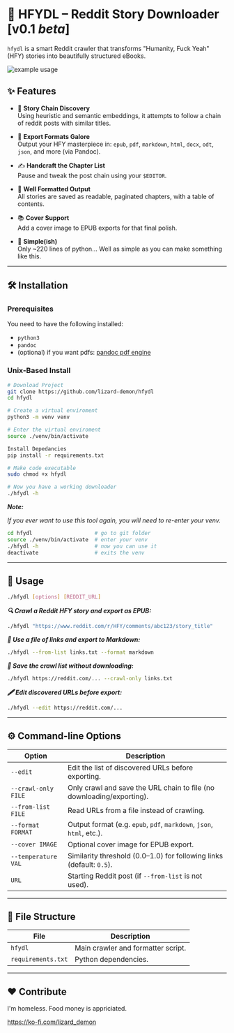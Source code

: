 # 📘 HFYDL – Reddit Story Downloader [v0.1 *beta*]

`hfydl` is a smart Reddit crawler that transforms "Humanity, Fuck Yeah" (HFY) stories into beautifully structured eBooks.

![example usage](example.gif)


## ✨ Features

- 🔗 **Story Chain Discovery**  
  Using heuristic and semantic embeddings, it attempts to follow a chain of reddit posts with similar titles.

- 🎨 **Export Formats Galore**  
  Output your HFY masterpiece in:
  `epub`, `pdf`, `markdown`, `html`, `docx`, `odt`, `json`, and more (via Pandoc).

- ✍️ **Handcraft the Chapter List**  
  Pause and tweak the post chain using your `$EDITOR`.  

- 📄 **Well Formatted Output**  
  All stories are saved as readable, paginated chapters, with a table of contents.

- 📚 **Cover Support**  
  Add a cover image to EPUB exports for that final polish.

- 💋 **Simple(ish)**  
  Only ~220 lines of python... Well as simple as you can make something like this.

---

## 🛠️ Installation

### Prerequisites

You need to have the following installed:

* `python3`
* `pandoc`
* (optional) if you want pdfs: [pandoc pdf engine](https://pandoc.org/MANUAL.html#option--pdf-engine)

### Unix-Based Install

```bash
# Download Project
git clone https://github.com/lizard-demon/hfydl
cd hfydl

# Create a virtual enviroment
python3 -m venv venv

# Enter the virtual enviroment
source ./venv/bin/activate

Install Depedancies
pip install -r requirements.txt

# Make code executable
sudo chmod +x hfydl

# Now you have a working downloader
./hfydl -h
```

***Note:***

*If you ever want to use this tool again, you will need to re-enter your venv.*

```bash
cd hfydl                    # go to git folder
source ./venv/bin/activate  # enter your venv
./hfydl -h                  # now you can use it
deactivate                  # exits the venv
```

---

## 🚀 Usage

```bash
./hfydl [options] [REDDIT_URL]
```

***🔍 Crawl a Reddit HFY story and export as EPUB:***

```bash
./hfydl "https://www.reddit.com/r/HFY/comments/abc123/story_title"
```

***📜 Use a file of links and export to Markdown:***

```bash
./hfydl --from-list links.txt --format markdown
```

***🧪 Save the crawl list without downloading:***

```bash
./hfydl https://reddit.com/... --crawl-only links.txt
```

***🖋️ Edit discovered URLs before export:***

```bash
./hfydl --edit https://reddit.com/...
```

---

## ⚙️ Command-line Options

| Option              | Description                                                           |
| ------------------- | --------------------------------------------------------------------- |
| `--edit`            | Edit the list of discovered URLs before exporting.                    |
| `--crawl-only FILE` | Only crawl and save the URL chain to file (no downloading/exporting). |
| `--from-list FILE`  | Read URLs from a file instead of crawling.                            |
| `--format FORMAT`   | Output format (e.g. `epub`, `pdf`, `markdown`, `json`, `html`, etc.). |
| `--cover IMAGE`     | Optional cover image for EPUB export.                                 |
| `--temperature VAL` | Similarity threshold (0.0–1.0) for following links (default: `0.5`).  |
| `URL`               | Starting Reddit post (if `--from-list` is not used).                   |

---

## 📁 File Structure

| File                  | Description                                |
| --------------------- | ------------------------------------------ |
| `hfydl`               | Main crawler and formatter script.         |
| `requirements.txt`    | Python dependencies.                       |

---

## ❤️ Contribute

I'm homeless. Food money is appriciated. 

https://ko-fi.com/lizard_demon

